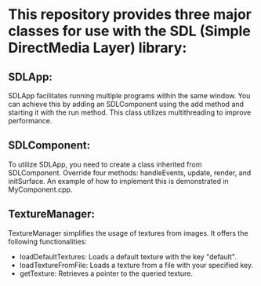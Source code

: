 # This repository provides three major classes for use with the SDL (Simple DirectMedia Layer) library:

## SDLApp:
SDLApp facilitates running multiple programs within the same window. You can achieve this by adding an SDLComponent using the add method and starting it with the run method.
This class utilizes multithreading to improve performance.

## SDLComponent:
To utilize SDLApp, you need to create a class inherited from SDLComponent. Override four methods: handleEvents, update, render, and initSurface.
An example of how to implement this is demonstrated in MyComponent.cpp.

## TextureManager:
TextureManager simplifies the usage of textures from images. It offers the following functionalities:
- loadDefaultTextures: Loads a default texture with the key "default".
- loadTextureFromFile: Loads a texture from a file with your specified key.
- getTexture: Retrieves a pointer to the queried texture.